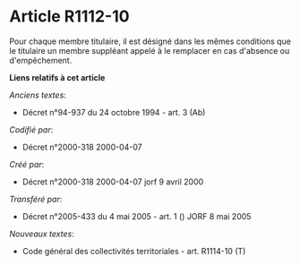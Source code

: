 # Article R1112-10

Pour chaque membre titulaire, il est désigné dans les mêmes conditions que le titulaire un membre suppléant appelé à le
remplacer en cas d'absence ou d'empêchement.

**Liens relatifs à cet article**

_Anciens textes_:

  - Décret n°94-937 du 24 octobre 1994 - art. 3 (Ab)

_Codifié par_:

  - Décret n°2000-318 2000-04-07

_Créé par_:

  - Décret n°2000-318 2000-04-07 jorf 9 avril 2000

_Transféré par_:

  - Décret n°2005-433 du 4 mai 2005 - art. 1 () JORF 8 mai 2005

_Nouveaux textes_:

  - Code général des collectivités territoriales - art. R1114-10 (T)

